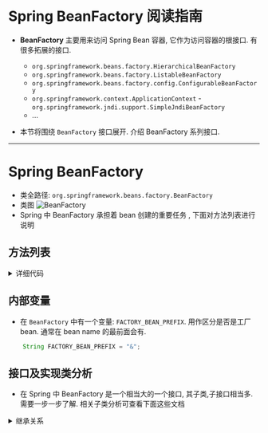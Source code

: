# Spring BeanFactory 阅读指南
- **BeanFactory** 主要用来访问 Spring Bean 容器, 它作为访问容器的根接口. 有很多拓展的接口. 
    - `org.springframework.beans.factory.HierarchicalBeanFactory`
    - `org.springframework.beans.factory.ListableBeanFactory`
    - `org.springframework.beans.factory.config.ConfigurableBeanFactory`
    - `org.springframework.context.ApplicationContext`
    -`org.springframework.jndi.support.SimpleJndiBeanFactory`
    - ...
    
- 本节将围绕 `BeanFactory` 接口展开. 介绍 BeanFactory 系列接口. 

---

# Spring BeanFactory
- 类全路径: `org.springframework.beans.factory.BeanFactory`
- 类图
    ![BeanFactory](./images/BeanFactory.png)
- Spring 中 BeanFactory 承担着 bean 创建的重要任务 , 下面对方法列表进行说明


## 方法列表
<details>
<summary>详细代码</summary>

```java
public interface BeanFactory {

	/**
	 * 工厂bean前缀区分作用.
	 */
	String FACTORY_BEAN_PREFIX = "&";


	/**
	 * 获取一个bean
	 */
	Object getBean(String name) throws BeansException;

	/**
	 */
	<T> T getBean(String name, Class<T> requiredType) throws BeansException;

	/**
     * 获取一个bean
     */
	Object getBean(String name, Object... args) throws BeansException;

	/**
     * 获取一个bean
	 */
	<T> T getBean(Class<T> requiredType) throws BeansException;

	/**
     * 获取一个bean
	 */
	<T> T getBean(Class<T> requiredType, Object... args) throws BeansException;

	/**
	 * 延迟加载 bean
	 */
	<T> ObjectProvider<T> getBeanProvider(Class<T> requiredType);

	/**
	 * 延迟加载 bean
	 */
	<T> ObjectProvider<T> getBeanProvider(ResolvableType requiredType);

	/**
	 * 是否存在bean
	 */
	boolean containsBean(String name);

	/**
	 * 是否单例bean
	 */
	boolean isSingleton(String name) throws NoSuchBeanDefinitionException;

	/**
	 * 是否多例bean
	 */
	boolean isPrototype(String name) throws NoSuchBeanDefinitionException;

	/**
	 * 类型是否匹配
	 */
	boolean isTypeMatch(String name, ResolvableType typeToMatch) throws NoSuchBeanDefinitionException;

	/**
	 */
	boolean isTypeMatch(String name, Class<?> typeToMatch) throws NoSuchBeanDefinitionException;

	/**
	 * 通过 bean name 获取bean type
	 */
	@Nullable
	Class<?> getType(String name) throws NoSuchBeanDefinitionException;

	/**
     * 获取类型
	 */
	@Nullable
	Class<?> getType(String name, boolean allowFactoryBeanInit) throws NoSuchBeanDefinitionException;

	/**
	 * 获取别名列表
	 */
	String[] getAliases(String name);

}
```
</details>

## 内部变量
- 在 `BeanFactory` 中有一个变量: `FACTORY_BEAN_PREFIX`. 用作区分是否是工厂bean. 通常在 bean name 的最前面会有. 

```java
	String FACTORY_BEAN_PREFIX = "&";

```


## 接口及实现类分析



- 在 Spring 中 BeanFactory 是一个相当大的一个接口, 其子类,子接口相当多. 需要一步一步了解. 相关子类分析可查看下面这些文档

<details>
<summary>继承关系</summary>


- [HierarchicalBeanFactory](/docs/beans/factory/BeanFactory/Spring-HierarchicalBeanFactory.md)
    - [ConfigurableBeanFactory](/docs/beans/factory/BeanFactory/Spring-ConfigurableBeanFactory.md)
        - [AbstractBeanFactory](/docs/beans/factory/BeanFactory/Spring-AbstractBeanFactory.md)
            - [AbstractAutowireCapableBeanFactory](/docs/beans/factory/BeanFactory/Spring-AbstractAutowireCapableBeanFactory.md)
                - DefaultListableBeanFactory
                    - XmlBeanFactory
        - ConfigurableListableBeanFactory
            - DefaultListableBeanFactory
                - XmlBeanFactory
    - ApplicationContext
        - ConfigurableApplicationContext
            - AbstractApplicationContext
                - AbstractRefreshableApplicationContext
                    - AbstractRefreshableConfigApplicationContext
                        - AbstractXmlApplicationContext
                            - FileSystemXmlApplicationContext
                            - ClassPathXmlApplicationContext
                        - AbstractRefreshableWebApplicationContext
                            - XmlWebApplicationContext
                            - GroovyWebApplicationContext
                            - AnnotationConfigWebApplicationContext
                        
            - ConfigurableWebApplicationContext
                - GenericWebApplicationContext
                - StaticWebApplicationContext
                - AbstractRefreshableWebApplicationContext
                    - XmlWebApplicationContext
                    - GroovyWebApplicationContext
                    - AnnotationConfigWebApplicationContext
        - WebApplicationContext
            - StubWebApplicationContext
            - ConfigurableWebApplicationContext
                - GenericWebApplicationContext
                - StaticWebApplicationContext
                - AbstractRefreshableWebApplicationContext
                    - XmlWebApplicationContext
                    - GroovyWebApplicationContext
                    - AnnotationConfigWebApplicationContext
- [SimpleJndiBeanFactory](/docs/beans/factory/BeanFactory/impl/Spring-SimpleJndiBeanFactory.md)
- [AutowireCapableBeanFactory](/docs/beans/factory/BeanFactory/Spring-AutowireCapableBeanFactory.md)
    - ConfigurableListableBeanFactory
        - DefaultListableBeanFactory
            - XmlBeanFactory
    - [AbstractAutowireCapableBeanFactory](/docs/beans/factory/BeanFactory/Spring-AbstractAutowireCapableBeanFactory.md)
        - DefaultListableBeanFactory
            - XmlBeanFactory
    - StubBeanFactory     
- [ListableBeanFactory](/docs/beans/factory/BeanFactory/Spring-ListableBeanFactory.md)
    - ApplicationContext
    - StaticListableBeanFactory
    - ConfigurableListableBeanFactory
        - AbstractApplicationContext
            - AbstractRefreshableApplicationContext
                - AbstractRefreshableConfigApplicationContext
                    - AbstractXmlApplicationContext
                        - FileSystemXmlApplicationContext
                        - ClassPathXmlApplicationContext
                    - AbstractRefreshableWebApplicationContext
                        - XmlWebApplicationContext
                        - GroovyWebApplicationContext
                        - AnnotationConfigWebApplicationContext
                    
        - ConfigurableWebApplicationContext
            - GenericWebApplicationContext
            - StaticWebApplicationContext
            - AbstractRefreshableWebApplicationContext
                - XmlWebApplicationContext
                - GroovyWebApplicationContext
                - AnnotationConfigWebApplicationContext

    - WebApplicationContext
        - StubWebApplicationContext
        - ConfigurableWebApplicationContext
            - GenericWebApplicationContext
            - StaticWebApplicationContext
            - AbstractRefreshableWebApplicationContext
                - XmlWebApplicationContext
                - GroovyWebApplicationContext
                - AnnotationConfigWebApplicationContext
    - StaticListableBeanFactory
        - StubBeanFactory
    - ConfigurableListableBeanFactory
    
    
<details>
